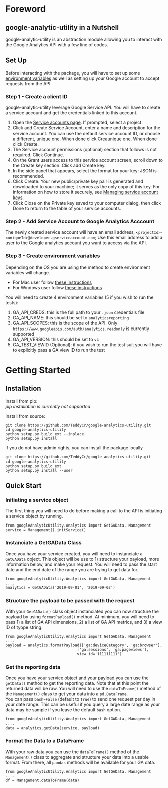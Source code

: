 # Foreword
## google-analytic-utility in a Nutshell
google-analytic-utility is an abstraction module allowing you to interact with the Google Analytics API with a few line of codes. 

## Set Up
Before interacting with the package, you will have to set up some [environment variables](https://en.wikipedia.org/wiki/Environment_variable) as well as setting up your Google account to accept requests from the API.  
### Step 1 - Create a client ID
google-analytic-utility leverage Google Service API. You will have to create a service account and get the credentials linked to this account.
1) Open the [Service accounts page](https://console.developers.google.com/iam-admin/serviceaccounts). If prompted, select a project.  
2) Click add Create Service Account, enter a name and description for the service account. You can use the default service account ID, or choose a different, unique one. When done click Creaunique one. When done click Create.  
3) The Service account permissions (optional) section that follows is not required. Click Continue.  
4) On the Grant users access to this service account screen, scroll down to the Create key section. Click add Create key.  
5) In the side panel that appears, select the format for your key: JSON is recommended.  
6) Click Create. Your new public/private key pair is generated and downloaded to your machine; it serves as the only copy of this key. For information on how to store it securely, see [Managing service account keys](https://cloud.google.com/iam/docs/understanding-service-accounts#managing_service_account_keys).  
7) Click Close on the Private key saved to your computer dialog, then click Done to return to the table of your service accounts.  

### Step 2 - Add Service Account to Google Analytics Acccount
The newly created service account will have an email address, `<projectId>-<uniqueId>@developer.gserviceaccount.com`; Use this email address to add a user to the Google analytics account you want to access via the API. 

### Step 3 - Create environment variables
Depending on the OS you are using the method to create environment variables will change. 
* For Mac user follow [these instructions](https://stackoverflow.com/questions/7501678/set-environment-variables-on-mac-os-x-lion)  
* For Windows user follow [these instructions](https://superuser.com/questions/949560/how-do-i-set-system-environment-variables-in-windows-10)

You will need to create 4 environment variables (5 if you wish to run the tests):
1) GA_API_CREDS: this is the full path to your `.json` credentials file  
2) GA_API_NAME: this should be set to `analyticsreporting`  
3) GA_API_SCOPES: this is the scope of the API. Only `https://www.googleapis.com/auth/analytics.readonly` is currently supported  
4) GA_API_VERSION: this should be set to `v4`  
5) GA_TEST_VIEWID (Optional): if you wish to run the test suit you will have to explicitly pass a GA view ID to run the test  

# Getting Started
## Installation
Install from pip:  
*pip installation is currently not supported*  

Install from source:  
```
git clone https://github.com/TeddyCr/google-analytics-utility.git
cd google-analytics-utility
python setup.py build_ext --inplace
python setup.py install
```

if you do not have admin rights, you can install the package locally
```
git clone https://github.com/TeddyCr/google-analytics-utility.git
cd google-analytics-utility
python setup.py build_ext 
python setup.py install --user
```

## Quick Start
### Initiating a service object
The first thing you will need to do before making a call to the API is initiating a service object by running.  
```
from googleAnalyticUtility.Analytics import GetGAData, Management
service = Management().initService()
```

### Instanciate a GetGAData Class
Once you have your service created, you will need to instanciate a `GetGAData` object. This object will be use to 1) structure your payload, more information below, and make your request. 
You will need to pass the start date and the end date of the range you are trying to get data for.  
```
from googleAnalyticUtility.Analytics import GetGAData, Management
....
analytics = GetGAData('2019-09-01', '2019-09-02')
```

### Structure the payload to be passed with the request
With your `GetGAData()` class object instanciated you can now structure the payload by using `formatPayload()` method. At minimum, you will need to pass 1) a list of GA API dimensions, 2) a list of GA API metrics, and 3) a view ID of tyope string.  
```
from googleAnalyticUtility.Analytics import GetGAData, Management
....
payload = analytics.formatPayload(['ga:deviceCategory', 'ga:browser'],
                                ['ga:sessions', 'ga:pageviews'],
                                view_id='111111111')
```

### Get the reporting data
Once you have your service object and your payload you can use the `getData()` method to get the reporting data. Note that at this point the returned data will be raw. You will need to use the `dataToFrame()` method of the `Management()` class to get your data into a `pd.DataFrame`.  
You can pass `bash=False` (default to `True`) to send one request per day in your date range. This can be useful if you query a large date range as your data may be sample if you leave the default `bash` option.  
```
from googleAnalyticUtility.Analytics import GetGAData, Management
....
data = analytics.getData(service, payload)
```

### Format the Data to a DataFrame
With your raw data you can use the `dataToFrame()` method of the `Management()` class to aggregate and structure your data into a usable format. From there, all `pandas` methods will be available for your GA data.  
```
from googleAnalyticUtility.Analytics import GetGAData, Management
....
df = Management.dataToFrame(data)
```
